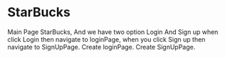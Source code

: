 # StarBucks
Main Page StarBucks, And we have two option Login And Sign up when click Login then navigate to loginPage, when you click Sign up then navigate to SignUpPage.
Create loginPage.
Create SignUpPage.
